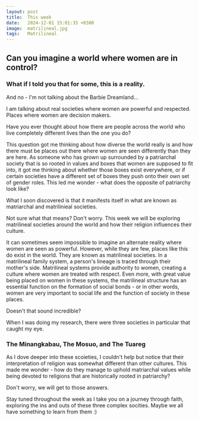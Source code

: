 ```yaml
---
layout: post
title:  This week
date:   2024-12-01 15:01:35 +0300
image:  matrilineal.jpg
tags:   Matrilineal
---
```

## Can you imagine a world where women are in control?

### What if I told you that for some, this is a reality.

And no - I'm not talking about the Barbie Dreamland... 

I am talking about real societies where women are powerful and respected. Places where women are decision makers. 

Have you ever thought about how there are people across the world who live completely different lives than the one you do? 

This question got me thinking about how diverse the world really is and how there must be places out there where women are seen differently than they are here. As someone who has grown up surrounded by a patriarchal society that is so rooted in values and boxes that women are supposed to fit into, it got me thinking about whether those boxes exist everywhere, or if certain societies have a different set of boxes they push onto their own set of gender roles. This led me wonder - what does the opposite of patriarchy look like? 

What I soon discovered is that it manifests itself in what are known as matriarchal and matrilinieal societies. 

Not sure what that means? Don't worry. This week we will be exploring matrilineal societies around the world and how their religion influences their culture. 

It can sometimes seem impossible to imagine an alternate reality where women are seen as powerful. However, while they are few, places like this do exist in the world. They are known as matrilineal societies. In a matrilineal family system, a person's lineage is traced through their mother's side. Matrilineal systems provide authority to women, creating a culture where women are treated with respect. Even more, with great value being placed on women in these systems, the matrilineal structure has an essential function on the formation of social bonds - or in other words, women are very important to social life and the function of society in these places. 

Doesn't that sound incredible? 

When I was doing my research, there were three societies in particular that caught my eye. 

### The Minangkabau, The Mosuo, and The Tuareg

As I dove deeper into these scoieties, I couldn't help but notice that their interpretation of religion was somewhat different than other cultures. This made me wonder - how do they manage to uphold matriarchal values while being devoted to religions that are historically rooted in patriarchy? 

Don't worry, we will get to those answers.

Stay tuned throughout the week as I take you on a journey through faith, exploring the ins and outs of these three complex socities. Maybe we all have something to learn from them :)

